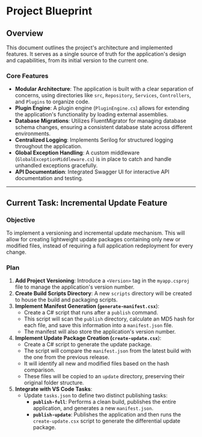 # Project Blueprint

## Overview

This document outlines the project's architecture and implemented features. It serves as a single source of truth for the application's design and capabilities, from its initial version to the current one.

### Core Features

*   **Modular Architecture**: The application is built with a clear separation of concerns, using directories like `src`, `Repository`, `Services`, `Controllers`, and `Plugins` to organize code.
*   **Plugin Engine**: A plugin engine (`PluginEngine.cs`) allows for extending the application's functionality by loading external assemblies.
*   **Database Migrations**: Utilizes FluentMigrator for managing database schema changes, ensuring a consistent database state across different environments.
*   **Centralized Logging**: Implements Serilog for structured logging throughout the application.
*   **Global Exception Handling**: A custom middleware (`GlobalExceptionMiddleware.cs`) is in place to catch and handle unhandled exceptions gracefully.
*   **API Documentation**: Integrated Swagger UI for interactive API documentation and testing.

---

## Current Task: Incremental Update Feature

### Objective

To implement a versioning and incremental update mechanism. This will allow for creating lightweight update packages containing only new or modified files, instead of requiring a full application redeployment for every change.

### Plan

1.  **Add Project Versioning**: Introduce a `<Version>` tag in the `myapp.csproj` file to manage the application's version number.
2.  **Create Build Scripts Directory**: A new `scripts` directory will be created to house the build and packaging scripts.
3.  **Implement Manifest Generation (`generate-manifest.csx`**):
    *   Create a C# script that runs after a `publish` command.
    *   This script will scan the `publish` directory, calculate an MD5 hash for each file, and save this information into a `manifest.json` file.
    *   The manifest will also store the application's version number.
4.  **Implement Update Package Creation (`create-update.csx`**):
    *   Create a C# script to generate the update package.
    *   The script will compare the `manifest.json` from the latest build with the one from the previous release.
    *   It will identify all new and modified files based on the hash comparison.
    *   These files will be copied to an `update` directory, preserving their original folder structure.
5.  **Integrate with VS Code Tasks**:
    *   Update `tasks.json` to define two distinct publishing tasks:
        *   **`publish-full`**: Performs a clean build, publishes the entire application, and generates a new `manifest.json`.
        *   **`publish-update`**: Publishes the application and then runs the `create-update.csx` script to generate the differential update package.
